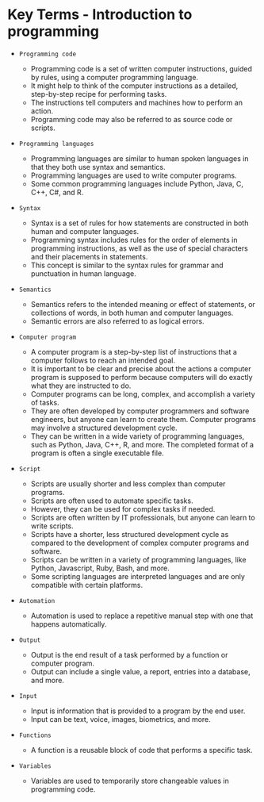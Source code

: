 # Key Terms - Introduction to programming
- `Programming code` 
    - Programming code is a set of written computer instructions, guided by rules, using a computer programming language. 
    - It might help to think of the computer instructions as a detailed, step-by-step recipe for performing tasks. 
    - The instructions tell computers and machines how to perform an action. 
    - Programming code may also be referred to as source code or scripts.

- `Programming languages` 
    - Programming languages are similar to human spoken languages in that they both use syntax and semantics. 
    - Programming languages are used to write computer programs. 
    - Some common programming languages include Python, Java, C, C++, C#, and R.

- `Syntax` 
    - Syntax is a set of rules for how statements are constructed in both human and computer languages. 
    - Programming syntax includes rules for the order of elements in programming instructions, as well as the use of special characters and their placements in statements. 
    - This concept is similar to the syntax rules for grammar and punctuation in human language.

- `Semantics` 
    - Semantics refers to the intended meaning or effect of statements, or collections of words, in both human and computer languages. 
    - Semantic errors are also referred to as logical errors.

- `Computer program` 
    - A computer program is a step-by-step list of instructions that a computer follows to reach an intended goal. 
    - It is important to be clear and precise about the actions a computer program is supposed to perform because computers will do exactly what they are instructed to do. 
    - Computer programs can be long, complex, and accomplish a variety of tasks. 
    - They are often developed by computer programmers and software engineers, but anyone can learn to create them. Computer programs may involve a structured development cycle. 
    - They can be written in a wide variety of programming languages, such as Python, Java, C++,  R, and more. The completed format of a program is often a single executable file.

- `Script` 
    - Scripts are usually shorter and less complex than computer programs. 
    - Scripts are often used to automate specific tasks. 
    - However, they can be used for complex tasks if needed. 
    - Scripts are often written by IT professionals, but anyone can learn to write scripts. 
    - Scripts have a shorter, less structured development cycle as compared to the development of complex computer programs and software. 
    - Scripts can be written in a variety of programming languages, like Python, Javascript, Ruby, Bash, and more. 
    - Some scripting languages are interpreted languages and are only compatible with certain platforms.

- `Automation` 
    - Automation is used to replace a repetitive manual step with one that happens automatically. 

- `Output `
    - Output is the end result of a task performed by a function or computer program. 
    - Output can include a single value, a report, entries into a database, and more. 

- `Input` 
    - Input is information that is provided to a program by the end user.
    - Input can be text, voice, images, biometrics, and more.   

- `Functions` 
    - A function is a reusable block of code that performs a specific task.

- `Variables` 
    - Variables are used to temporarily store changeable values in programming code. 

